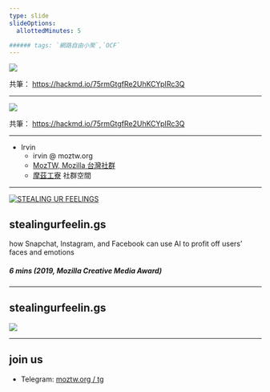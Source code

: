 ```yaml
---
type: slide
slideOptions:
  allottedMinutes: 5

###### tags: `網路自由小聚`,`OCF`
---
```


![](https://i.imgur.com/V9IJmco.jpg)

<!--網路自由小聚 [1月]-->

共筆： https://hackmd.io/75rmGtgfRe2UhKCYpIRc3Q

---

![](https://i.imgur.com/5aFPiwu.jpg)

共筆： https://hackmd.io/75rmGtgfRe2UhKCYpIRc3Q


---

- Irvin
    - irvin @ moztw.org
    - [MozTW, Mozilla 台灣社群](https://moztw.org)
    - [摩茲工寮](https://moztw.space) 社群空間

---

[![STEALING UR FEELINGS](https://i.imgur.com/Fcw3JZl.gif)](stealingurfeelin.gs)

## stealingurfeelin.gs

how Snapchat, Instagram, and Facebook can use AI to profit off users’ faces and emotions

##### 6 mins (2019, Mozilla Creative Media Award)

---

## stealingurfeelin.gs

![](https://i.imgur.com/OzoYurW.png)


---

## join us

- Telegram: [moztw.org / tg](http://moztw.org/tg)

